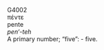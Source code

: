 <body>
  <p>G4002<br>  πέντε  <br> pente  <br><i>pen‘-teh </i><br>A primary number; “five”: - five.<br></p>
 </body>